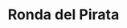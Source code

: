 ﻿---
title: "Ronda del Pirata"
permalink: periodes_597.html
layout: periode
dataInici: 1693
dataFi: 1700
sidebar: periodes
pares:
  - id: 595
    title: "Edad Dorada de la Piratería"
    dataInici: "(1620)"
    dataFi: "(1795)"

fills:
jocsPrincipals:
jocsEscenaris:
jocsEpoca:
jocsEpocaEscenaris:
---
